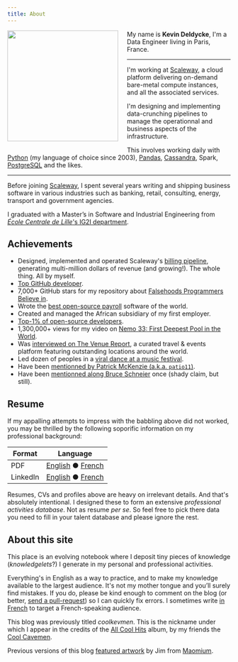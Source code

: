 ```yaml
---
title: About
---
```


<img class="thumbnail" width="250px"
style="float: left; margin-right: 20px; margin-bottom: 20px"
src="/uploads/2015/profile-photo.jpg"/>

My name is **Kevin Deldycke**, I'm a Data Engineer living in Paris, France.

---------

I'm working at [Scaleway](https://scaleway.com), a cloud platform delivering
on-demand bare-metal compute instances, and all the associated services.

I'm designing and implementing data-crunching pipelines to manage the
operationnal and business aspects of the infrastructure.

This involves working daily with [Python]({tag}python) (my language of choice
since 2003), [Pandas]({tag}pandas), [Cassandra]({tag}cassandra), Spark,
[PostgreSQL]({tag}postgresql) and the likes.

---------

Before joining [Scaleway](https://scaleway.com), I spent several years writing
and shipping business software in various industries such as banking, retail,
consulting, energy, transport and government agencies.

I graduated with a Master’s in Software and Industrial Engineering from
[*École Centrale de Lille*'s IG2I
department](https://www.ec-lille.fr/en/degree/ig2l-en.html).


## Achievements

- Designed, implemented and operated Scaleway's [billing
pipeline](https://scaleway.com/faq/billing/), generating
multi-million dollars of revenue (and growing!). The whole
thing. All by myself.
- [Top GitHub
developer](https://kevin.deldycke.com/2017/04/github-top-developer/).
- 7,000+ GitHub stars for my repository about [Falsehoods Programmers Believe
in](https://github.com/kdeldycke/awesome-falsehood).
- Wrote the [best open-source
payroll](https://kevin.deldycke.com/2008/06/best-open-source-payroll-software/)
software of the world.
- Created and managed the African subsidiary of my first employer.
- [Top-1% of open-source
developers](https://kevin.deldycke.com/2011/03/top-1-percent-open-source-developer/).
- 1,300,000+ views for my video on [Nemo 33: First Deepest Pool in the
World](https://www.youtube.com/watch?v=-sfFKZ2PvlE).
- Was [interviewed on The Venue
Report](https://venuereport.com/blog/take-a-plunge-into-one-of-the-world-s-deepest-indoor-swimming-pool/),
a curated travel & events platform featuring outstanding locations around the world.
- Led dozen of peoples in a [viral dance at a music
festival](https://kevin.deldycke.com/2013/09/vieilles-charrues/).
- Have been [mentionned by Patrick McKenzie (a.k.a.
`patio11`)](https://twitter.com/patio11/status/813894523772207104).
- Have been [mentionned along Bruce
Schneier](https://twitter.com/kdeldycke/status/792066994640150528) once (shady
claim, but still).


## Resume

If my appalling attempts to impress with the babbling above did not worked, you
may be thrilled by the following soporific information on my professional
background:

Format | Language
---|---
PDF | [English](https://docs.google.com/a/deldycke.com/document/export?format=pdf&id=1XaJgwRAhxHDuBSD-JqE--8WKGx0uTasa6IOU4IFBeKg) ● [French](https://docs.google.com/a/deldycke.com/document/export?format=pdf&id=1JYITJ3JU9WYvQXWlpGqLO9LzhcfAxiqJSsV8WyVhyyY)
LinkedIn | [English](https://linkedin.com/in/kevindeldycke/en) ● [French](https://linkedin.com/in/kevindeldycke/fr)

Resumes, CVs and profiles above are heavy on irrelevant details. And that's
absolutely intentional. I designed these to form an extensive *professional
activities database*. Not as resume _per se_. So feel free to pick there
data you need to fill in your talent database and please ignore the rest.


## About this site

This place is an evolving notebook where I deposit tiny pieces of knowledge
(*knowledgelets*?) I generate in my personal and professional activities.

Everything's in English as a way to practice, and to make my knowledge
available to the largest audience. It's not my mother tongue and you’ll surely
find mistakes. If you do, please be kind enough to comment on the blog (or
better, [send a
pull-request](https://github.com/kdeldycke/kevin-deldycke-blog/pulls)) so I can
quickly fix errors. I sometimes write [in French]({category}francais) to target
a French-speaking audience.

This blog was previously titled *coolkevmen*. This is the nickname under which
I appear in the credits of the [All Cool
Hits](https://coolcavemen.com/disc/all-cool-hits/) album, by my friends the
[Cool Cavemen](https://coolcavemen.com).

Previous versions of this blog [featured
artwork](https://kevin.deldycke.com/2011/01/new-blog-header-and-tiny-wordpress-theme-customizations/)
by Jim from [Maomium](https://maomium.com).
